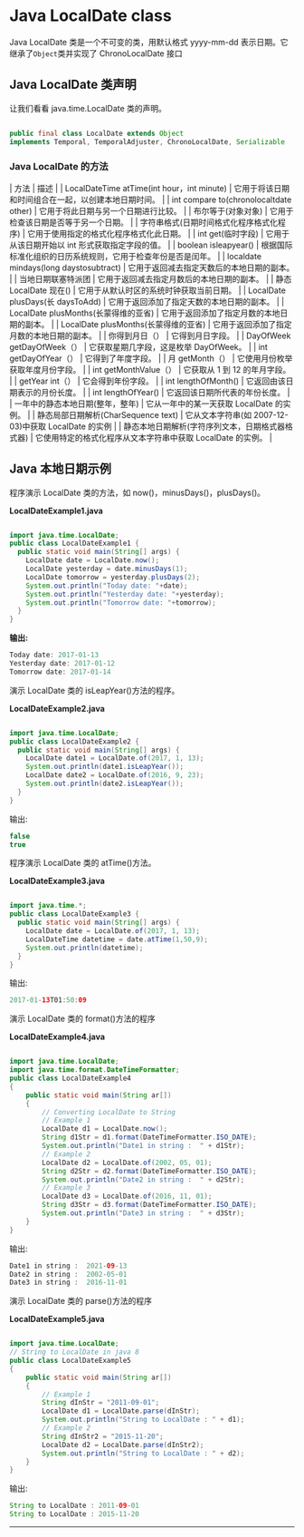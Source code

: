 # Java LocalDate class



Java LocalDate 类是一个不可变的类，用默认格式 yyyy-mm-dd 表示日期。它继承了`Object`类并实现了 ChronoLocalDate 接口

## Java LocalDate 类声明

让我们看看 java.time.LocalDate 类的声明。

```java

public final class LocalDate extends Object 
implements Temporal, TemporalAdjuster, ChronoLocalDate, Serializable

```

### Java LocalDate 的方法

| 方法 | 描述 |
| LocalDateTime atTime(int hour，int minute) | 它用于将该日期和时间组合在一起，以创建本地日期时间。 |
| int compare to(chronolocaltdate other) | 它用于将此日期与另一个日期进行比较。 |
| 布尔等于(对象对象) | 它用于检查该日期是否等于另一个日期。 |
| 字符串格式(日期时间格式化程序格式化程序) | 它用于使用指定的格式化程序格式化此日期。 |
| int get(临时字段) | 它用于从该日期开始以 int 形式获取指定字段的值。 |
| boolean isleapyear() | 根据国际标准化组织的日历系统规则，它用于检查年份是否是闰年。 |
| localdate mindays(long daystosubtract) | 它用于返回减去指定天数后的本地日期的副本。 |
| 当地日期联塞特派团 | 它用于返回减去指定月数后的本地日期的副本。 |
| 静态 LocalDate 现在() | 它用于从默认时区的系统时钟获取当前日期。 |
| LocalDate plusDays(长 daysToAdd) | 它用于返回添加了指定天数的本地日期的副本。 |
| LocalDate plusMonths(长蒙得维的亚省) | 它用于返回添加了指定月数的本地日期的副本。 |
| LocalDate plusMonths(长蒙得维的亚省) | 它用于返回添加了指定月数的本地日期的副本。 |
| 你得到月日（） | 它得到月日字段。 |
| DayOfWeek getDayOfWeek（） | 它获取星期几字段，这是枚举 DayOfWeek。 |
| int getDayOfYear（） | 它得到了年度字段。 |
| 月 getMonth（） | 它使用月份枚举获取年度月份字段。 |
| int getMonthValue（） | 它获取从 1 到 12 的年月字段。 |
| getYear int（） | 它会得到年份字段。 |
| int lengthOfMonth() | 它返回由该日期表示的月份长度。 |
| int lengthOfYear() | 它返回该日期所代表的年份长度。 |
| 一年中的静态本地日期(整年，整年) | 它从一年中的某一天获取 LocalDate 的实例。 |
| 静态局部日期解析(CharSequence text) | 它从文本字符串(如 2007-12-03)中获取 LocalDate 的实例 |
| 静态本地日期解析(字符序列文本，日期格式器格式器) | 它使用特定的格式化程序从文本字符串中获取 LocalDate 的实例。 |

## Java 本地日期示例

程序演示 LocalDate 类的方法，如 now()，minusDays()，plusDays()。

**LocalDateExample1.java**

```java

import java.time.LocalDate;  
public class LocalDateExample1 {  
  public static void main(String[] args) {  
    LocalDate date = LocalDate.now();  
    LocalDate yesterday = date.minusDays(1);  
    LocalDate tomorrow = yesterday.plusDays(2);  
    System.out.println("Today date: "+date);  
    System.out.println("Yesterday date: "+yesterday);  
    System.out.println("Tomorrow date: "+tomorrow);  
  }  
}  

```

**输出:**

```java
Today date: 2017-01-13
Yesterday date: 2017-01-12
Tomorrow date: 2017-01-14

```

演示 LocalDate 类的 isLeapYear()方法的程序。

**LocalDateExample2.java**

```java

import java.time.LocalDate;  
public class LocalDateExample2 {  
  public static void main(String[] args) {  
    LocalDate date1 = LocalDate.of(2017, 1, 13);  
    System.out.println(date1.isLeapYear());  
    LocalDate date2 = LocalDate.of(2016, 9, 23);  
    System.out.println(date2.isLeapYear());  
  }  
}  

```

输出:

```java
false
true

```

程序演示 LocalDate 类的 atTime()方法。

**LocalDateExample3.java**

```java

import java.time.*;
public class LocalDateExample3 {
  public static void main(String[] args) {
    LocalDate date = LocalDate.of(2017, 1, 13);
    LocalDateTime datetime = date.atTime(1,50,9);    
    System.out.println(datetime); 
  }
}

```

输出:

```java
2017-01-13T01:50:09

```

演示 LocalDate 类的 format()方法的程序

**LocalDateExample4.java**

```java

import java.time.LocalDate;
import java.time.format.DateTimeFormatter;
public class LocalDateExample4
{
	public static void main(String ar[])
	{
		// Converting LocalDate to String
		// Example 1
		LocalDate d1 = LocalDate.now();
		String d1Str = d1.format(DateTimeFormatter.ISO_DATE);
		System.out.println("Date1 in string :  " + d1Str);
		// Example 2
		LocalDate d2 = LocalDate.of(2002, 05, 01);
		String d2Str = d2.format(DateTimeFormatter.ISO_DATE);
		System.out.println("Date2 in string :  " + d2Str);
		// Example 3
		LocalDate d3 = LocalDate.of(2016, 11, 01);
		String d3Str = d3.format(DateTimeFormatter.ISO_DATE);
		System.out.println("Date3 in string :  " + d3Str);
	}
}

```

输出:

```java
Date1 in string :  2021-09-13
Date2 in string :  2002-05-01
Date3 in string :  2016-11-01

```

演示 LocalDate 类的 parse()方法的程序

**LocalDateExample5.java**

```java

import java.time.LocalDate;
// String to LocalDate in java 8
public class LocalDateExample5 
{
	public static void main(String ar[]) 
	{
		// Example 1
		String dInStr = "2011-09-01";
		LocalDate d1 = LocalDate.parse(dInStr);
		System.out.println("String to LocalDate : " + d1);
		// Example 2
		String dInStr2 = "2015-11-20";
		LocalDate d2 = LocalDate.parse(dInStr2);
		System.out.println("String to LocalDate : " + d2);
	}
}

```

输出:

```java
String to LocalDate : 2011-09-01
String to LocalDate : 2015-11-20

```

* * *